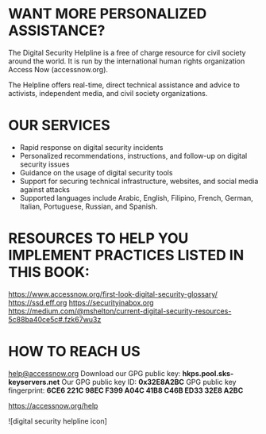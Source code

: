 # WANT MORE PERSONALIZED ASSISTANCE?

The Digital Security Helpline is a free of charge resource for civil society around the world. It is run by the international human rights organization Access Now (accessnow.org).

The Helpline offers real-time, direct technical assistance and advice to activists, independent media, and civil society organizations.

# OUR SERVICES
-	Rapid response on digital security incidents
-	Personalized recommendations, instructions, and follow-up on digital security issues 
-	Guidance on the usage of digital security tools
-	 Support for securing technical infrastructure, websites, and social media against attacks
-	 Supported languages include Arabic, English, Filipino, French, German, Italian, Portuguese, Russian, and Spanish.

# RESOURCES TO HELP YOU IMPLEMENT PRACTICES LISTED IN THIS BOOK:
https://www.accessnow.org/first-look-digital-security-glossary/
https://ssd.eff.org
https://securityinabox.org
https://medium.com/@mshelton/current-digital-security-resources-5c88ba40ce5c#.fzk67wu3z

# HOW TO REACH US
help@accessnow.org
Download our GPG public key: **hkps.pool.sks-keyservers.net**
Our GPG public key ID: **0x32E8A2BC**
GPG public key fingerprint: **6CE6 221C 98EC F399 A04C 41B8 C46B ED33 32E8 A2BC**

https://accessnow.org/help

![digital security helpline icon]
